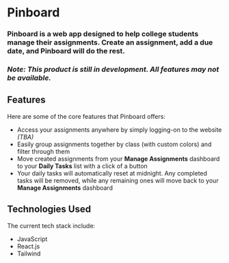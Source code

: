 # Pinboard

### Pinboard is a web app designed to help college students manage their assignments. Create an assignment, add a due date, and Pinboard will do the rest.

### **_Note: This product is still in development. All features may not be available._**

## Features

Here are some of the core features that Pinboard offers:

- Access your assignments anywhere by simply logging-on to the website _(TBA)_
- Easily group assignments together by class (with custom colors) and filter through them
- Move created assignments from your **Manage Assignments** dashboard to your **Daily Tasks** list with a click of a button
- Your daily tasks will automatically reset at midnight. Any completed tasks will be removed, while any remaining ones will move back to your **Manage Assignments** dashboard

## Technologies Used

The current tech stack include:

- JavaScript
- React.js
- Tailwind
